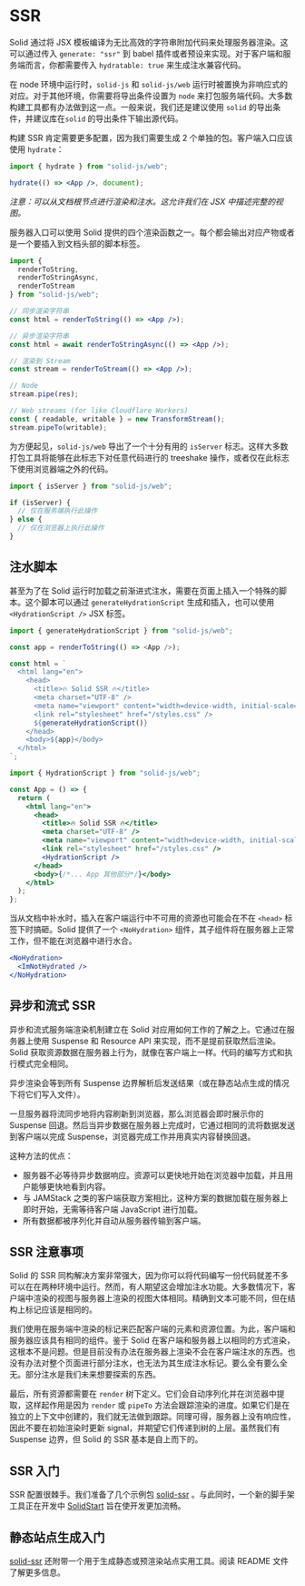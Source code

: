 # SSR

Solid 通过将 JSX 模板编译为无比高效的字符串附加代码来处理服务器渲染。这可以通过传入 `generate: "ssr"` 到 babel 插件或者预设来实现。对于客户端和服务端而言，你都需要传入 `hydratable: true` 来生成注水兼容代码。

在 node 环境中运行时，`solid-js` 和 `solid-js/web` 运行时被置换为非响应式的对应。对于其他环境，你需要将导出条件设置为 `node` 来打包服务端代码。大多数构建工具都有办法做到这一点。一般来说，我们还是建议使用 `solid` 的导出条件，并建议库在`solid` 的导出条件下输出源代码。

构建 SSR 肯定需要更多配置，因为我们需要生成 2 个单独的包。客户端入口应该使用 `hydrate`：

```jsx
import { hydrate } from "solid-js/web";

hydrate(() => <App />, document);
```

_注意：可以从文档根节点进行渲染和注水。这允许我们在 JSX 中描述完整的视图。_

服务器入口可以使用 Solid 提供的四个渲染函数之一。每个都会输出对应产物或者是一个要插入到文档头部的脚本标签。

```jsx
import {
  renderToString,
  renderToStringAsync,
  renderToStream
} from "solid-js/web";

// 同步渲染字符串
const html = renderToString(() => <App />);

// 异步渲染字符串
const html = await renderToStringAsync(() => <App />);

// 渲染到 Stream
const stream = renderToStream(() => <App />);

// Node
stream.pipe(res);

// Web streams (for like Cloudflare Workers)
const { readable, writable } = new TransformStream();
stream.pipeTo(writable);
```

为方便起见，`solid-js/web` 导出了一个十分有用的 `isServer` 标志。这样大多数打包工具将能够在此标志下对任意代码进行的 treeshake 操作，或者仅在此标志下使用浏览器端之外的代码。

```jsx
import { isServer } from "solid-js/web";

if (isServer) {
  // 仅在服务端执行此操作
} else {
  // 仅在浏览器上执行此操作
}
```

## 注水脚本

甚至为了在 Solid 运行时加载之前渐进式注水，需要在页面上插入一个特殊的脚本。这个脚本可以通过 `generateHydrationScript` 生成和插入，也可以使用 `<HydrationScript />` JSX 标签。

```js
import { generateHydrationScript } from "solid-js/web";

const app = renderToString(() => <App />);

const html = `
  <html lang="en">
    <head>
      <title>🔥 Solid SSR 🔥</title>
      <meta charset="UTF-8" />
      <meta name="viewport" content="width=device-width, initial-scale=1.0" />
      <link rel="stylesheet" href="/styles.css" />
      ${generateHydrationScript()}
    </head>
    <body>${app}</body>
  </html>
`;
```

```jsx
import { HydrationScript } from "solid-js/web";

const App = () => {
  return (
    <html lang="en">
      <head>
        <title>🔥 Solid SSR 🔥</title>
        <meta charset="UTF-8" />
        <meta name="viewport" content="width=device-width, initial-scale=1.0" />
        <link rel="stylesheet" href="/styles.css" />
        <HydrationScript />
      </head>
      <body>{/*... App 其他部分*/}</body>
    </html>
  );
};
```

当从文档中补水时，插入在客户端运行中不可用的资源也可能会在不在 `<head>` 标签下时搞砸。Solid 提供了一个 `<NoHydration>` 组件，其子组件将在服务器上正常工作，但不能在浏览器中进行水合。

```jsx
<NoHydration>
  <ImNotHydrated />
</NoHydration>
```

## 异步和流式 SSR

异步和流式服务端渲染机制建立在 Solid 对应用如何工作的了解之上。它通过在服务器上使用 Suspense 和 Resource API 来实现，而不是提前获取然后渲染。Solid 获取资源数据在服务器上行为，就像在客户端上一样。代码的编写方式和执行模式完全相同。

异步渲染会等到所有 Suspense 边界解析后发送结果（或在静态站点生成的情况下将它们写入文件）。

一旦服务器将流同步地将内容刷新到浏览器，那么浏览器会即时展示你的 Suspense 回退。然后当异步数据在服务器上完成时，它通过相同的流将数据发送到客户端以完成 Suspense，浏览器完成工作并用真实内容替换回退。

这种方法的优点：

- 服务器不必等待异步数据响应。资源可以更快地开始在浏览器中加载，并且用户能够更快地看到内容。
- 与 JAMStack 之类的客户端获取方案相比，这种方案的数据加载在服务器上即时开始，无需等待客户端 JavaScript 进行加载。
- 所有数据都被序列化并自动从服务器传输到客户端。

## SSR 注意事项

Solid 的 SSR 同构解决方案非常强大，因为你可以将代码编写一份代码就差不多可以在在两种环境中运行。然而，有人期望这会增加注水功能。大多数情况下，客户端中渲染的视图与服务器上渲染的视图大体相同。精确到文本可能不同，但在结构上标记应该是相同的。

我们使用在服务端中渲染的标记来匹配客户端的元素和资源位置。为此，客户端和服务器应该具有相同的组件。鉴于 Solid 在客户端和服务器上以相同的方式渲染，这根本不是问题。但是目前没有办法在服务器上渲染不会在客户端注水的东西。也没有办法对整个页面进行部分注水，也无法为其生成注水标记。要么全有要么全无。部分注水是我们未来想要探索的东西。

最后，所有资源都需要在 `render` 树下定义。它们会自动序列化并在浏览器中提取，这样起作用是因为 `render` 或 `pipeTo` 方法会跟踪渲染的进度。如果它们是在独立的上下文中创建的，我们就无法做到跟踪。同理可得，服务器上没有响应性，因此不要在初始渲染时更新 signal，并期望它们传递到树的上层。虽然我们有 Suspense 边界，但 Solid 的 SSR 基本是自上而下的。

## SSR 入门

SSR 配置很棘手。我们准备了几个示例包 [solid-ssr](https://github.com/solidjs/solid/blob/main/packages/solid-ssr) 。与此同时，一个新的脚手架工具正在开发中 [SolidStart](https://github.com/solidjs/solid-start) 旨在使开发更加流畅。

## 静态站点生成入门

[solid-ssr](https://github.com/solidjs/solid/blob/main/packages/solid-ssr) 还附带一个用于生成静态或预渲染站点实用工具。阅读 README 文件了解更多信息。
